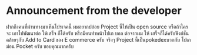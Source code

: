 # Announcement from the developer

ฝากถึงคนที่ผ่านทางมาเห็นโปรเจคนี้ ผมอยากปล่อย Project นี้ให้เป็น open source หรือถ้าใครจะ เอาไปพัฒนาต่อ ให้เสร็จ ก็ได้ครับ หรือมีคนทำหน้าโปเก บอล ต่อจากผม ให้ เสร็จก็ได้ครับฟังก์ชั่น คล้ายๆกับ Add to Card ของ E commerce ครับ จริงๆ Project นี้เป็นpokedexบวกกับ โปเกม่อน Pocket ครับ ขอบคุณมากครับ